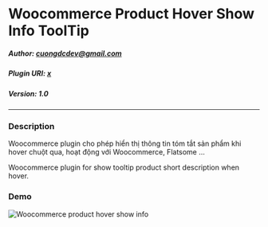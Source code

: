 #  Woocommerce Product Hover Show Info ToolTip
##### Author: cuongdcdev@gmail.com
##### Plugin URI: [x](https://hobasoft.com) 
##### Version: 1.0
---

### Description
Woocommerce plugin cho phép hiển thị thông tin tóm tắt sản phẩm khi hover chuột qua, hoạt động với Woocommerce, Flatsome ... 

Woocommerce plugin for show tooltip product short description when hover.

### Demo

![Woocommerce product hover show info](http://hobasoft.com/wp-content/uploads/2018/12/cdc-hover-show-info.jpg)
